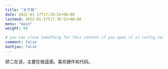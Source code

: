 ```yaml
---
title: "关于我"
date: 2022-01-17T17:39:52+08:00
lastmod: 2022-01-17T17:39:52+08:00
menu: "main"
weight: 50

# you can close something for this content if you open it in config.toml.
comment: false
mathjax: false
---
```

研二在读，主要在做遥感。喜欢硬件和代码。



